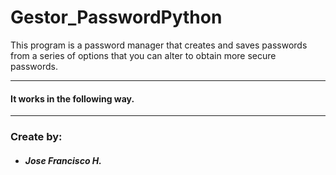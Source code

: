 # Gestor_PasswordPython
This program is a password manager that creates and saves passwords from a series of options that you can alter to obtain more secure passwords.

---

#### It works in the following way.

---

### Create by:
+ ##### Jose Francisco H.


